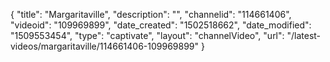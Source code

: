 {
    "title": "Margaritaville",
    "description": "",
    "channelid": "114661406",
    "videoid": "109969899",
    "date_created": "1502518662",
    "date_modified": "1509553454",
    "type": "captivate",
    "layout": "channelVideo",
    "url": "\/latest-videos\/margaritaville\/114661406-109969899"
}